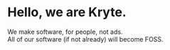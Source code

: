 # Hello, we are Kryte.

We make software, for people, not ads.  
All of our software (if not already) will become FOSS.  
